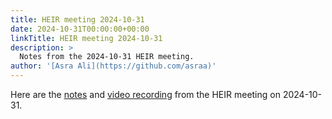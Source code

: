 ```yaml
---
title: HEIR meeting 2024-10-31
date: 2024-10-31T00:00:00+00:00
linkTitle: HEIR meeting 2024-10-31
description: >
  Notes from the 2024-10-31 HEIR meeting.
author: '[Asra Ali](https://github.com/asraa)'
---
```


Here are the
[notes](https://docs.google.com/document/d/1QUxT00gd1ZSayzdtxY5T5-Wiod-eNnCFGoqVceWQ83Y/edit?usp=sharing)
and
[video recording](https://drive.google.com/file/d/1Q9a7O7HwxKMDqI23l3154KIOw1ofANkX/view?usp=sharing)
from the HEIR meeting on 2024-10-31.
